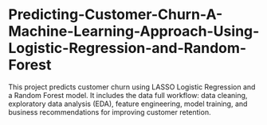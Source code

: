 # Predicting-Customer-Churn-A-Machine-Learning-Approach-Using-Logistic-Regression-and-Random-Forest
This project predicts customer churn using LASSO Logistic Regression and a Random Forest model. It includes the data full workflow: data cleaning, exploratory data analysis (EDA), feature engineering, model training, and business recommendations for improving customer retention.
